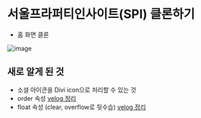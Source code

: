 # 서울프라퍼티인사이트(SPI) 클론하기

- 홈 화면 클론

![image](https://user-images.githubusercontent.com/68722179/209906850-d4bd8bbc-f41b-4d40-a8ef-ea5f612f9dcc.png)



## 새로 알게 된 것
* 소셜 아이콘을 Divi icon으로 처리할 수 있는 것
* order 속성 [velog 정리](https://velog.io/@yena1025/CSS-order-%EC%93%B0%EB%8A%94-%EB%B2%95)
* float 속성 (clear, overflow로 뒷수습) [velog 정리](https://velog.io/@yena1025/float-%EC%82%AC%EC%9A%A9%ED%95%98%EA%B8%B0-%EB%92%B7%EC%88%98%EC%8A%B5-clear-overflow)
